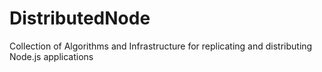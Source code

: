 # DistributedNode
Collection of Algorithms and Infrastructure for replicating and distributing Node.js applications
